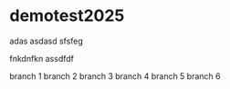 # demotest2025

adas
asdasd
sfsfeg

fnkdnfkn
assdfdf

branch 1
branch 2
branch 3
branch 4
branch 5
branch 6